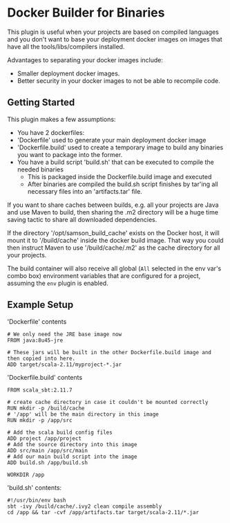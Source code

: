# Docker Builder for Binaries

This plugin is useful when your projects are based on compiled languages and you don't want to base
your deployment docker images on images that have all the tools/libs/compilers installed.

Advantages to separating your docker images include:
- Smaller deployment docker images.
- Better security in your docker images to not be able to recompile code.

## Getting Started

This plugin makes a few assumptions:
- You have 2 dockerfiles:
 - 'Dockerfile' used to generate your main deployment docker image
 - 'Dockerfile.build' used to create a temporary image to build any binaries you want to package into the former.
- You have a build script 'build.sh' that can be executed to compile the needed binaries
  - This is packaged inside the Dockerfile.build image and executed
  - After binaries are compiled the build.sh script finishes by tar'ing all necessary files into an 'artifacts.tar' file.
  
If you want to share caches between builds, e.g. all your projects are Java and use Maven to build, then sharing the .m2 
directory will be a huge time saving tactic to share all downloaded dependencies.

If the directory '/opt/samson_build_cache' exists on the Docker host, it will mount it to '/build/cache' inside the 
docker build image. That way you could then instruct Maven to use '/build/cache/.m2' as the cache directory for all your 
projects.

The build container will also receive all global (`All` selected in the env var's combo box) environment variables that are configured for a project, assuming the `env` plugin is enabled.

## Example Setup

'Dockerfile' contents
```
# We only need the JRE base image now
FROM java:8u45-jre

# These jars will be built in the other Dockerfile.build image and then copied into here.
ADD target/scala-2.11/myproject-*.jar
```


'Dockerfile.build' contents
```
FROM scala_sbt:2.11.7

# create cache directory in case it couldn't be mounted correctly
RUN mkdir -p /build/cache
# '/app' will be the main directory in this image
RUN mkdir -p /app/src

# Add the scala build config files
ADD project /app/project
# Add the source directory into this image 
ADD src/main /app/src/main
# Add our main build script into the image
ADD build.sh /app/build.sh

WORKDIR /app
```

'build.sh' contents:
```
#!/usr/bin/env bash
sbt -ivy /build/cache/.ivy2 clean compile assembly
cd /app && tar -cvf /app/artifacts.tar target/scala-2.11/*.jar
```
